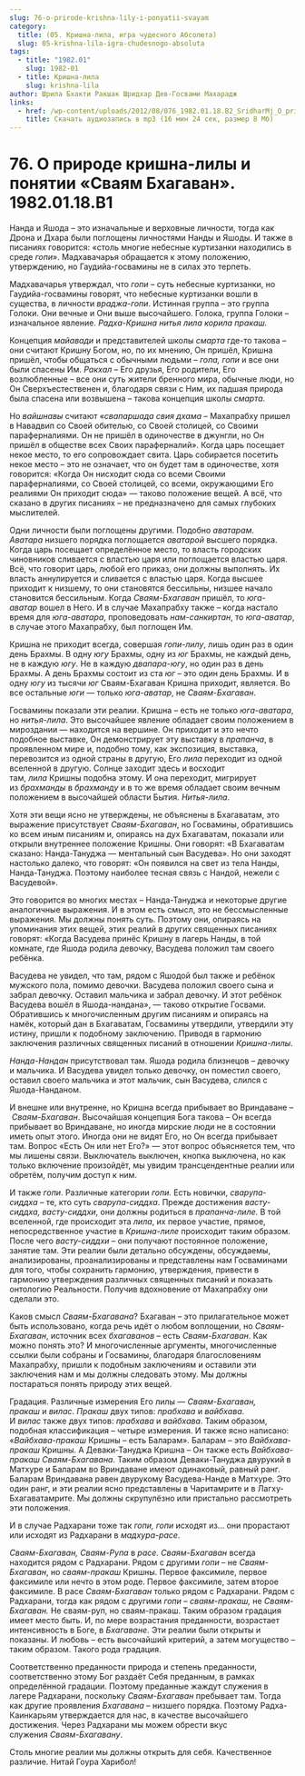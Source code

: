 ```yaml
---
slug: 76-o-prirode-krishna-lily-i-ponyatii-svayam
category:
  title: (05. Кришна-лила, игра чудесного Абсолюта)
  slug: 05-krishna-lila-igra-chudesnogo-absoluta
tags:
  - title: "1982.01"
    slug: 1982-01
  - title: Кришна-лила
    slug: krishna-lila
author: Шрила Бхакти Ракшак Шридхар Дев-Госвами Махарадж
links:
  - href: /wp-content/uploads/2012/08/076_1982.01.18.B2_SridharMj_O_prirode_krishna-lily_i_ponyatii_Svayam_Bhagavan.mp3
    title: Скачать аудиозапись в mp3 (16 мин 24 сек, размер 8 Мб)
---
```


# 76. О природе кришна-лилы и понятии «Сваям Бхагаван». 1982.01.18.B1

Нанда и Яшода – это изначальные и верховные личности, тогда как Дрона и Дхара были поглощены личностями Нанды и Яшоды. И также в писаниях говорится: «столь многие небесные куртизанки находились в среде *гопи*». Мадхавачарья обращается к этому положению, утверждению, но Гаудийа-госвамины не в силах это терпеть.

Мадхавачарья утверждал, что *гопи* – суть небесные куртизанки, но Гаудийа-госвамины говорят, что небесные куртизанки вошли в существа, в личности *враджа-гопи*. Истинная группа – это группа Голоки. Они вечные и Они выше высочайшего. Голока, группа Голоки – изначальное явление. *Радха-Кришна нитья лила корила пракаш.*

Концепция *майавади* и представителей школы *смарта* где-то такова – они считают Кришну Богом, но, по их мнению, Он пришёл, Кришна пришёл, чтобы общаться с обычными людьми – *гопа, гопи* и все они были спасены Им. *Ракхал –* Его друзья, Его родители, Его возлюбленные – все они суть жители бренного мира, обычные люди, но Он Сверхъестественен и, благодаря связи с Ним, их падшая природа была спасена или возвышена – такова концепция школы *смарта*.

Но *вайшнавы* считают «*свапаршада свия дхама –* Махапрабху пришел в Навадвип со Своей обителью, со Своей столицей, со Своими параферналиями. Он не пришёл в одиночестве в джунгли, но Он пришёл в обществе всех Своих параферналий». Когда царь посещает некое место, то его сопровождает свита. Царь собирается посетить некое место – это не означает, что он будет там в одиночестве, хотя говорится: «Когда Он нисходит сюда со всеми Своими параферналиями, со Своей столицей, со всеми, окружающими Его реалиями Он приходит сюда» — таково положение вещей. А всё, что сказано в других писаниях – не предназначено для самых глубоких мыслителей.

Одни личности были поглощены другими. Подобно *аватарам*. *Аватара* низшего порядка поглощается *аватарой* высшего порядка. Когда царь посещает определённое место, то власть городских чиновников сливается с властью царя или поглощается властью царя. Всё, что говорит царь, любой его приказ, они должны выполнять. Их власть аннулируется и сливается с властью царя. Когда высшее приходит к низшему, то они становятся бессильны, низшее начало становится бессильным. Когда *Сваям-Бхагаван* пришёл, то *юга-аватар* вошел в Него. И в случае Махапрабху также – когда настало время для *юга-аватара*, проповедовать *нам-санкиртан*, то *юга-аватар*, в случае этого Махапрабху, был поглощен Им.

Кришна не приходит всегда, совершая *гопи-лилу*, лишь один раз в один день Брахмы. В одну *югу* Брахмы, одну из *юг* Брахмы, не каждый день, не в каждую *югу*. Не в каждую *двапара-югу*, но один раз в день Брахмы. А день Брахмы состоит из ста *юг* – это один день Брахмы. И в одну *югу* из тысячи *юг* Сваям-Бхагаван Кришна приходит, является. Во все остальные *юги* — только *юга-аватар*, не *Сваям-Бхагаван*.

Госвамины показали эти реалии. Кришна – есть не только *юга-аватара*, но *нитья-лила*. Это высочайшее явление обладает своим положением в мироздании — находится на вершине. Он приходит и это нечто подобное выставке, Он демонстрирует эту выставку в *прапанча*, в проявленном мире и, подобно тому, как экспозиция, выставка, перевозится из одной страны в другую, Его *лила* переходит из одной вселенной в другую. Солнце заходит здесь и восходит там, *лила* Кришны подобна этому. И она переходит, мигрирует из *брахманды* в *брахманду* и в то же время обладает своим вечным положением в высочайшей области Бытия. *Нитья-лила*.

Хотя эти вещи ясно не утверждены, не объяснены в Бхагаватам, это выражение присутствует *Сваям-Бхагаван*, но Госвамины, обратившись ко всем иным писаниям и, опираясь на дух Бхагаватам, показали или открыли внутреннее положение Кришны. Они говорят: «В Бхагаватам сказано: Нанда-Тануджа — ментальный сын Васудева». Но они заходят настолько далеко, что говорят: «Он появился на свет из тела Нанды, Нанда-Тануджа. Поэтому наиболее тесная связь с Нандой, нежели с Васудевой».

Это говорится во многих местах – Нанда-Тануджа и некоторые другие аналогичные выражения. И в этом есть смысл, это не бессмысленные выражения. Мы должны понять суть. Поэтому они, опираясь на упоминания этих вещей, этих реалий в других священных писаниях говорят: «Когда Васудева принёс Кришну в лагерь Нанды, в той комнате, где Яшода родила девочку, Васудева положил там своего ребёнка.

Васудева не увидел, что там, рядом с Яшодой был также и ребёнок мужского пола, помимо девочки. Васудева положил своего сына и забрал девочку. Оставил мальчика и забрал девочку. И этот ребёнок Васудева вошёл в Яшода-нандана», — таково открытие Госвами. Обратившись к многочисленным другим писаниям и опираясь на намёк, который дан в Бхагаватам, Госвамины утвердили, утвердили эту истину, пришли к подобному заключению. Приводя в гармонию заключения различных священных писаний в отношении *Кришна-лилы*.

*Нанда-Нандан* присутствовал там. Яшода родила близнецов – девочку и мальчика. И Васудева увидел только девочку, он поместил своего, оставил своего мальчика и этот мальчик, сын Васудева, слился с Яшода-Нанданом.

И внешне или внутренне, но Кришна всегда прибывает во Вриндаване – *Сваям-Бхагаван*. Высочайшая концепция Бога такова – Он всегда прибывает во Вриндаване, но иногда мирские люди не в состоянии иметь опыт этого. Иногда они не видят Его, но Он всегда прибывает там. Вопрос «Есть Он или нет Его?» — этот вопрос объясняется тем, что мы лишены связи. Выключатель выключен, кнопка выключена, но как только включение произойдёт, мы увидим трансцендентные реалии или обретём, получим доступ к ним.

И также *гопи*. Различные категории *гопи.* Есть новички, *сварупа-сиддха* – те, кто суть *сварупа-сиддха*. Прежде достижения *васту-сиддха, васту-сиддхи*, они должны родиться в *прапанча-лиле*. В той вселенной, где происходит эта *лила*, их первое участие, прямое, непосредственное участие в *Кришна-лиле* происходит таким образом. После чего *васту-сиддхи* – они получают постоянное положение, занятие там. Эти реалии были детально обсуждены, обсуждаемы, анализированы, проанализированы и представлены нам Госваминами для того, чтобы сохранить гармонию, утверждения, привести в гармонию утверждения различных священных писаний и показать онтологию Реальности. Получив вдохновение от Махапрабху они сделали это.

Каков смысл *Сваям-Бхагавана*? Бхагаван – это прилагательное может быть использовано, когда речь идёт о любом воплощении, но *Сваям-Бхагаван*, источник всех *бхагаванов* – есть *Сваям-Бхагаван*. Как можно понять это? И многочисленные аргументы, многочисленные ссылки были собраны и Госвамины, благодаря благословениям Махапрабху, пришли к подобным заключениям и оставили эти заключения нам и мы должны следовать этому. Мы должны постараться понять природу этих вещей.

Градация. Различные измерения Его лилы — *Сваям-Бхагаван, пракаш* и *вилас*. *Пракаш* двух типов: *прабхава* и *вайбхава*. И *вилас* также двух типов: *прабхава* и *вайбхава*. Таким образом, подобная классификация – четыре измерения. И также ясно написано: «*Вайбхава-пракаш* Кришны – есть Баларам». Баларам – это *Вайбхава-пракаш* Кришны. А Деваки-Тануджа Кришна – Он также есть *Вайбхава-пракаш Сваям-Бхагавана*. Таким образом Деваки-Тануджа двурукий в Матхуре и Баларам во Вриндаване имеют одинаковый, равный ранг. Баларам Вриндавана равен двурукому Васудева-Нанде в Матхуре. Это один ранг, и эти реалии ясно представлены в Чаритамрите и в Лагху-Бхагаватамрите. Мы должны скрупулёзно или пристально рассмотреть эти положения.

И в случае Радхарани тоже так *гопи, гопи* исходят из… они прорастают или исходят из Радхарани в *мадхура-расе*.

*Сваям-Бхагаван, Сваям-Рупа* в *расе. Сваям-Бхагаван* всегда находится рядом с Радхарани. Рядом с другими *гопи* – не *Сваям-Бхагаван*, но *сваям-пракаш* Кришны. Первое факсимиле, первое факсимиле или нечто в этом роде. Первое факсимиле, затем второе факсимиле. В расе *Сваям-Бхагаван* только рядом с Радхарани. Рядом с Радхарани, тогда как рядом с другими *гопи – сваям-пракаш,* не *Сваям-Бхагаван.* Не сваям-руп, но сваям-пракаш. Таким образом градация имеет место быть. И, по мере возрастания преданности, возрастает интенсивность в Боге, в *Бхагаване*. Эти реалии были открыты и показаны. И любовь – есть высочайший критерий, а затем могущество – таким образом. Такого рода градация.

Соответственно преданности природа и степень преданности, соответственно этому Бог раздаёт Себя преданным, в рамках определённой градации. Поэтому преданные жаждут служения в лагере Радхарани, поскольку *Сваям-Бхагаван* пребывает там. Тогда как другие проявления *Бхагавана* – низшего порядка. Поэтому Радха-Каинкарьям утверждается для нас, в качестве высочайшего достижения. Через Радхарани мы можем обрести вкус служения *Сваям-Бхагавану*.

Столь многие реалии мы должны открыть для себя. Качественное различие. Нитай Гоура Харибол!

